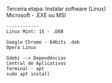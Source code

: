 Terceira etapa: Instalar software (Linux)<br>
Microsoft - .EXE ou MSI

	------------
	Linux Mint: 15 - .DEB   

	Google Chrome - 64bits .deb
	Opera Linux
				
	Gdebi --> Dependências
	Central de Aplicativos
	Terminal - apt
	sudo apt install
